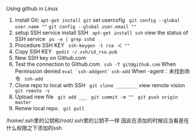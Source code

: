 Using github in Linux
1. install Git:
	```apt-get install git```
	set usercofig
	``` git config --global user.name ""```
	```git config --global user.email ""```
2. setup SSH service
	install SSH
	``` apt-get install ssh```
	view the status of SSH service
	``` ps -e | grep sshd```
3. Procedure SSH KEY
	``` ssh-keygen -t rsa -C ""```
4. Copy SSH KEY
	``` gedit ~/.ssh/id_rsa.pub```
5. New SSH key on Github.com
6. Test the connection to Github.com
	``` ssh -T git@github.com```
	When Permission denied
	``` eval `ssh-addgent` ```
	``` ssh-add ```
	When -agent：未找到命令
	``` ssh-add```
7. Clone repo to local with SSH
	``` git clone ________```
	view remote vision
	``` git remote -v```
8. Upload new file
	``` git add ___```
	``` git commit -m ""```
	``` git push origin master```
9. Renew local repo.
	``` git pull```

/home/.ssh里的公钥和/root/.ssh里的公钥不一样
因此在添加的时候应当看是在什么权限之下添加的ssh


